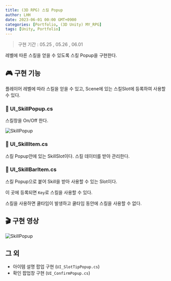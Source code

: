 ```yaml
---
title: (3D RPG) 스킬 Popup
author: LHH
date: 2023-06-01 00:00 GMT+0900
categories: [Portfolio, (3D Unity) MY_RPG]
tags: [Unity, Portfolio]
---
```


> 구현 기간 : 05.25 , 05.26 , 06.01

레벨에 따른 스킬을 얻을 수 있도록 스킬 Popup을 구현한다.

## 🎮 구현 기능
플레이어 레벨에 따라 스킬을 얻을 수 있고, Scene에 있는 스킬Slot에 등록하여 사용할 수 있다.

### 📝 UI_SkillPopup.cs
스킬창을 On/Off 한다.

![SkillPopup](https://github.com/LHuHyeon/LHuHyeon.github.io/assets/110723307/e19fd733-45b9-45a3-a229-b237fbd7c762)

### 📝 UI_SkillItem.cs
스킬 Popup안에 있는 SkillSlot이다. 스킬 데이터를 받아 관리한다.

### 📝 UI_SkillBarItem.cs
스킬 Popup으로 붙어 Skill을 받아 사용할 수 있는 Slot이다.

이 곳에 등록되면 `Key`로 스킬을 사용할 수 있다.

스킬을 사용하면 쿨타임이 발생하고 쿨타임 동안에 스킬을 사용할 수 없다.

## 🎬 구현 영상
![SkillPopup](https://github.com/LHuHyeon/LHuHyeon.github.io/assets/110723307/09bb6e45-c557-45fe-a539-632f5ddf88ce)

## 그 외
- 아이템 설명 팝업 구현 (`UI_SlotTipPopup.cs`)
- 확인 팝업창 구현 (`UI_ConfirmPopup.cs`)